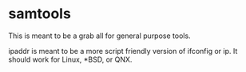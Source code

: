 # samtools

This is meant to be a grab all for general purpose tools.

ipaddr is meant to be a more script friendly version of ifconfig or
ip. It should work for Linux, *BSD, or QNX.
